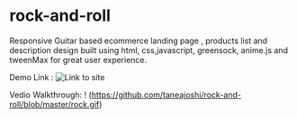 # rock-and-roll
Responsive Guitar based ecommerce landing page , products list and description design built using html, css,javascript, greensock, anime.js and tweenMax for great user experience.

Demo Link : ![Link to site](rockandroll.netlify.app)

Vedio Walkthrough:
! (https://github.com/taneajoshi/rock-and-roll/blob/master/rock.gif)

